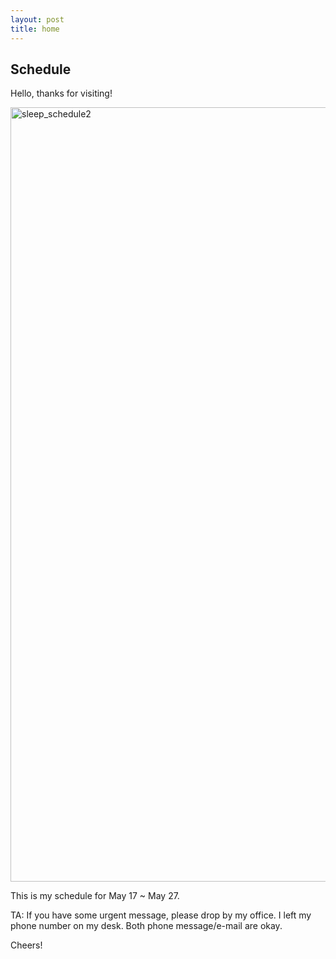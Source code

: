 ```yaml
---
layout: post
title: home
---
```


## Schedule


Hello, thanks for visiting!

<!-- <img width="1238" alt="sleep_schedule2" src="https://user-images.githubusercontent.com/63774418/169197542-bb70c863-f3d7-466c-a853-c6ab74622385.png"> -->
<img width="1239" alt="sleep_schedule2" src="https://user-images.githubusercontent.com/63774418/169544369-f72b3917-5508-47a8-9266-f71668336f83.png">

This is my schedule for May 17 ~ May 27.


TA: If you have some urgent message, please drop by my office. I left my phone number on my desk. Both phone message/e-mail are okay.

Cheers!
